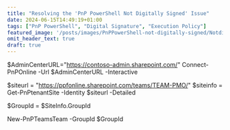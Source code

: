 ```yaml
---
title: "Resolving the 'PnP PowerShell Not Digitally Signed' Issue"
date: 2024-06-15T14:49:19+01:00
tags: ["PnP PowerShell", "Digital Signature", "Execution Policy"]
featured_image: '/posts/images/PnPPowerShell-not-digitally-signed/Notdigitallysigned.png'
omit_header_text: true
draft: true
---
```


$AdminCenterURL="https://contoso-admin.sharepoint.com/"
Connect-PnPOnline -Url $AdminCenterURL -Interactive
 
$siteurl = "https://ppfonline.sharepoint.com/teams/TEAM-PMO/"
$siteinfo = Get-PnPtenantSite -Identity $siteurl -Detailed
 
$GroupId = $SiteInfo.GroupId
 
New-PnPTeamsTeam -GroupId $GroupId
